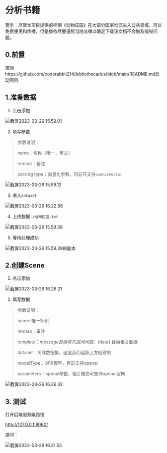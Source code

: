 # 分析书籍

警示：尽管本项目提供的样例《动物庄园》在大部分国家均已进入公共领域，可以免费使用和传播，但是你依然要遵照当地法律以确定下载该文档不会触及版权问题。

## 0.前置

按照https://github.com/coderabbit214/bibliothecarius/blob/main/README.md启动项目

## 1.准备数据

1. 点击添加

![截屏2023-03-26 15.59.01](https://images-jsh.oss-cn-beijing.aliyuncs.com/coderabbit/2023/03/26/20230326-161932.png)

2. 填写参数

> 参数说明：
>
> name：名称（唯一，英文）
>
> remark：备注
>
> parsing type：向量化参数，目前只支持`openaiVector`

![截屏2023-03-26 15.59.12](https://images-jsh.oss-cn-beijing.aliyuncs.com/coderabbit/2023/03/26/20230326-162014.png)

3. 进入`dataset`

![截屏2023-03-26 16.22.56](https://images-jsh.oss-cn-beijing.aliyuncs.com/coderabbit/2023/03/26/20230326-162345.png)

4. 上传数据`./动物庄园.txt`

![截屏2023-03-26 15.59.39](https://images-jsh.oss-cn-beijing.aliyuncs.com/coderabbit/2023/03/26/20230326-162545.png)

5. 等待处理成功

![截屏2023-03-26 15.59.39的副本](https://images-jsh.oss-cn-beijing.aliyuncs.com/coderabbit/2023/03/26/20230326-162605.png)

## 2.创建Scene

1. 点击添加

![截屏2023-03-26 16.26.21](https://images-jsh.oss-cn-beijing.aliyuncs.com/coderabbit/2023/03/26/20230326-162723.png)

2. 填写数据

> 参数说明：
>
> name: 唯一标识
>
> remark：备注
>
> template：${message}替换每次提问问题，${data} 替换相关数据
>
> dataset：关联数据集，这里我们选择上方创建的
>
> modelType：对话模型，目前支持openai
>
> parameters：openai参数，相关概念可查询openai官网

![截屏2023-03-26 16.26.32](https://images-jsh.oss-cn-beijing.aliyuncs.com/coderabbit/2023/03/26/20230326-162751.png)

## 3. 测试

打开后端服务跟路径

http://127.0.0.1:8080/

提问：

![截屏2023-03-26 16.31.55](https://images-jsh.oss-cn-beijing.aliyuncs.com/coderabbit/2023/03/26/20230326-163202.png)
